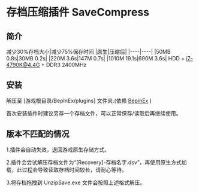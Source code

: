 # 存档压缩插件 SaveCompress
## 简介
  减少30%存档大小|减少75%保存时间 
  |原生|压缩后|
  |----|----|
  |50MB 0.8s|30MB 0.2s|
  |220M 3.6s|147M 0.7s|
  |1010M 19.1s|690M 3.6s|
  HDD + i7-4790K@4.4G + DDR3 2400MHz
## 安装
  解压至 [游戏根目录/BepInEx/plugins] 文件夹.(依赖 [BepinEx] )
  
[BepinEx]: https://github.com/BepInEx/BepInEx/releases "BepinEx"

  首次安装插件时建议另存一个存档文件，可以正常保存/读取后再继续使用。
## 版本不匹配的情况
1.插件会自动失效，退回游戏原生存储方式。

2.插件会尝试解压存档文件为“[Recovery]-存档名字.dsv”，再使用原生方式加载，此过程会导致读取存档时间较长，请耐心等待。

3.将存档拖拽到 UnzipSave.exe 文件会按照上述格式解压。
